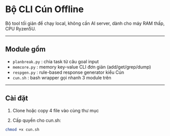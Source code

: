 # Bộ CLI Cún Offline

Bộ tool tối giản để chạy local, không cần AI server, dành cho máy RAM thấp, CPU Ryzen5U.

---

## Module gồm

- `planbreak.py` : chia task từ câu goal input
- `memcore.py` : memory key-value CLI đơn giản (add/get/grep/dump)
- `respgen.py` : rule-based response generator kiểu Cún
- `cun.sh`     : bash wrapper gọi nhanh 3 module trên

---

## Cài đặt

1. Clone hoặc copy 4 file vào cùng thư mục

2. Cấp quyền cho cun.sh:

```bash
chmod +x cun.sh
